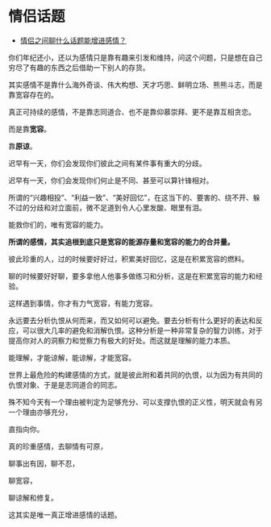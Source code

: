 # 情侣话题

- [情侣之间聊什么话题能增进感情？](https://www.zhihu.com/question/292755353/answer/1632555175)
  

你们年纪还小，还以为感情只是靠有趣来引发和维持，问这个问题，只是想在自己穷尽了有趣的东西之后借助一下别人的存货。

其实感情不是靠什么海外奇谈、伟大构想、天才巧思、鲜明立场、熊熊斗志，而是靠宽容存在的。

真正可持续的感情，不是靠志同道合、也不是靠仰慕崇拜、更不是靠互相贪恋。

而是靠**宽容**。

靠**原谅**。

迟早有一天，你们会发现你们彼此之间有某件事有重大的分歧。

迟早有一天，你们会发现你们何止是不同、甚至可以算针锋相对。

所谓的“兴趣相投”、“利益一致”、“美好回忆”，在这当下的、要害的、绕不开、躲不过的分歧和对立面前，微不足道到令人心里发酸、眼里有泪。

能救你们的，唯有宽容的能力。

**所谓的感情，其实追根到底只是宽容的能源存量和宽容的能力的合并量。**

彼此珍重的人，过的时候要好好过，积累美好回忆，这是在积累宽容的燃料。

聊的时候要好好聊，要多拿他人他事多做练习和分析，这是在积累宽容的能力和经验。

这样遇到事情，你才有力气宽容，有能力宽容。

永远要去分析仇恨从何而来，而又如何可以避免。要去分析有什么更好的表达和反应，可以很大几率的避免和消解仇恨。这种分析是一种非常复杂的智力训练，对于提高你对人的洞察力和觉察力有极大的好处。而这就是理解的能力本质。

能理解，才能谅解，能谅解，才能宽容。

世界上最危险的构建感情的方式，就是彼此附和着共同的仇恨，以为因为有共同的仇恨对象、于是是志同道合的同志。

殊不知今天有一个理由被判定为足够充分、可以支撑仇恨的正义性，明天就会有另一个理由亦够充分，

直指向你。

  

真的珍重感情，去聊情有可原，

聊事出有因，聊不忍，

聊宽容，

聊谅解和修复。

这其实是唯一真正增进感情的话题。